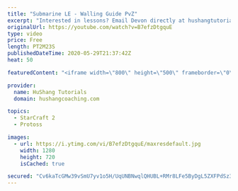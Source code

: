 ```yaml
---
title: "Submarine LE - Walling Guide PvZ"
excerpt: "Interested in lessons? Email Devon directly at hushangtutorials@outlook.com ------------------------------------------------------------------------------------------------------- Want to support HuShang Tutorials directly? Patreon is a website where you can contribute a monthly donation that will help"
originalUrl: https://youtube.com/watch?v=B7efzDtgquE
type: video
price: Free
length: PT2M23S
publishedDateTime: 2020-05-29T21:37:42Z
heat: 50

featuredContent: "<iframe width=\"800\" height=\"500\" frameborder=\"0\" src=\"https://www.youtube.com/embed/B7efzDtgquE\" allow=\"accelerometer; autoplay; encrypted-media; gyroscope; picture-in-picture\" allowfullscreen></iframe>"

provider:
  name: HuShang Tutorials
  domain: hushangcoaching.com

topics:
  - StarCraft 2
  - Protoss

images:
  - url: https://i.ytimg.com/vi/B7efzDtgquE/maxresdefault.jpg
    width: 1280
    height: 720
    isCached: true

secured: "Cv6kaTcGMw39vSmU7yv1o5H/UqUNBNwqlQHUBL+RMr8LFe5ByDgL5ZXFPdSz3fTm/JnGI9/enBtNruTo3+S1gsjOQSYna39mKiQ2kaZFyugbh86YuUDLux6bj9XkuD5Pw8E5F9rbth1I6dsWLhtFKqnkbxaMJEhKbpftKrFRI9gkgCJT1JX/xTAsRGIJzHM1FpCoBUMi0H7IEMBAN7MWjo1pwKYW6tkpNvTFJ6MyZgCG7xT1tVsw+zPBgjqrvRyzoCowj/Y2XpQJ5PM/LoWu6hMCoA/2Cw3dQAe88kX3d3SyNPL4v+eJTcfjv0IkZg0to6Yw10hhy3IySiAfVfqAd/7sEWmUA3OGzqrpSCIBRPKRST0AV3BNOWzrAorvYLlnxvu9yQVH/U0K5gs9mvQKjbKl6RkfJGE7ArZIMudUS3c=;WYyg5AtK2fFcWnIBNRjHQw=="
---
```


